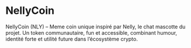 # NellyCoin
  NellyCoin (NLY) – Meme coin unique inspiré par Nelly, le chat mascotte du projet. Un token communautaire, fun et accessible, combinant humour, identité forte et utilité future dans l’écosystème crypto.
